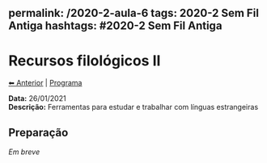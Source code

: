 permalink: /2020-2-aula-6
tags: 2020-2 Sem Fil Antiga
hashtags: #2020-2 Sem Fil Antiga
---

# Recursos filológicos II

[⬅ Anterior](2020-2-aula-5) | [Programa](/2020-2-sem)

**Data:** 26/01/2021  
**Descrição:** Ferramentas para estudar e trabalhar com línguas estrangeiras  

## Preparação

*Em breve*
